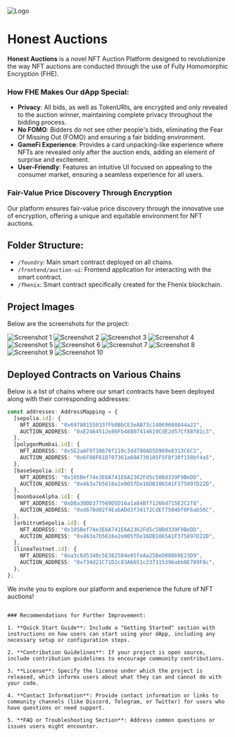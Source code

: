 ![Logo](./images/Logo.svg)
# Honest Auctions

**Honest Auctions** is a novel NFT Auction Platform designed to revolutionize the way NFT auctions are conducted through the use of Fully Homomorphic Encryption (FHE).

### How FHE Makes Our dApp Special:

- **Privacy**: All bids, as well as TokenURIs, are encrypted and only revealed to the auction winner, maintaining complete privacy throughout the bidding process.
- **No FOMO**: Bidders do not see other people's bids, eliminating the Fear Of Missing Out (FOMO) and ensuring a fair bidding environment.
- **GameFi Experience**: Provides a card unpacking-like experience where NFTs are revealed only after the auction ends, adding an element of surprise and excitement.
- **User-Friendly**: Features an intuitive UI focused on appealing to the consumer market, ensuring a seamless experience for all users.

### Fair-Value Price Discovery Through Encryption

Our platform ensures fair-value price discovery through the innovative use of encryption, offering a unique and equitable environment for NFT auctions.

## Folder Structure:

- `/foundry`: Main smart contract deployed on all chains.
- `/frontend/auction-ui`: Frontend application for interacting with the smart contract.
- `/fhenix`: Smart contract specifically created for the Fhenix blockchain.

## Project Images

Below are the screenshots for the project: 

![Screenshot 1](./images/Screenshot%202024-03-02%20at%2008.55.14.png)
![Screenshot 2](./images/Screenshot%202024-03-02%20at%2008.54.18.png)
![Screenshot 3](./images/Screenshot%202024-03-02%20at%2008.54.25.png)
![Screenshot 4](./images/Screenshot%202024-03-02%20at%2008.54.31.png)
![Screenshot 5](./images/Screenshot%202024-03-02%20at%2008.54.40.png)
![Screenshot 6](./images/Screenshot%202024-03-02%20at%2008.55.34.png)
![Screenshot 7](./images/Screenshot%202024-03-02%20at%2008.55.43.png)
![Screenshot 8](./images/Screenshot%202024-03-02%20at%2008.54.47.png)
![Screenshot 9](./images/Screenshot%202024-03-02%20at%2008.55.52.png)
![Screenshot 10](./images/Screenshot%202024-03-02%20at%2008.55.59.png)

## Deployed Contracts on Various Chains

Below is a list of chains where our smart contracts have been deployed along with their corresponding addresses:

```typescript
const addresses: AddressMapping = {
  [sepolia.id]: {
    NFT_ADDRESS: "0x69788155033fFb8BbCE3eAB73c14069608844a22",
    AUCTION_ADDRESS: "0xE2464512e86Fb48807414619CdE2d57Cf88f81c3",
  },
  [polygonMumbai.id]: {
    NFT_ADDRESS: "0x5E2aAF9738678f210c3dd780AD5D969e8313C6C2",
    AUCTION_ADDRESS: "0x6F08F61D707361a60A730105F5F8f38f150bf4a5",
  },
  [baseSepolia.id]: {
    NFT_ADDRESS: "0x105Bef74e3E6A741E6A2362Fd5c50Bd339F9BeDD",
    AUCTION_ADDRESS: "0x463a7b5616e2e005fDe16DB1065A1F375897D22D",
  },
  [moonbaseAlpha.id]: {
    NFT_ADDRESS: "0xD8a30DD377569D5D16a1a84Bf71266d715E2C2f8",
    AUCTION_ADDRESS: "0xd670d02f4EabADd3f34172CdEf7504bf0F6ab56C",
  },
  [arbitrumSepolia.id]: {
    NFT_ADDRESS: "0x105Bef74e3E6A741E6A2362Fd5c50Bd339F9BeDD",
    AUCTION_ADDRESS: "0x463a7b5616e2e005fDe16DB1065A1F375897D22D",
  },
  [lineaTestnet.id]: {
    NFT_ADDRESS: "0xa3c6d5340c5E362584e05feAa25BeD080b9E23D9",
    AUCTION_ADDRESS: "0x734d21C71D2c83A6651c237315396abb0E789F8c",
  },
};
```

We invite you to explore our platform and experience the future of NFT auctions!
```

### Recommendations for Further Improvement:

1. **Quick Start Guide**: Include a "Getting Started" section with instructions on how users can start using your dApp, including any necessary setup or configuration steps.

2. **Contribution Guidelines**: If your project is open source, include contribution guidelines to encourage community contributions.

3. **License**: Specify the license under which the project is released, which informs users about what they can and cannot do with your code.

4. **Contact Information**: Provide contact information or links to community channels (like Discord, Telegram, or Twitter) for users who have questions or need support.

5. **FAQ or Troubleshooting Section**: Address common questions or issues users might encounter.
